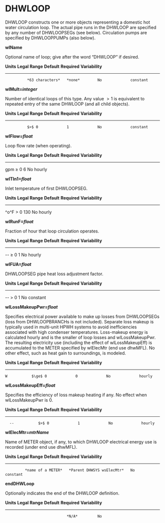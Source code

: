 # DHWLOOP

DHWLOOP constructs one or more objects representing a domestic hot water circulation loop. The actual pipe runs in the DHWLOOP are specified by any number of DHWLOOPSEGs (see below). Circulation pumps are specified by DHWLOOPPUMPs (also below).

**wlName**

Optional name of loop; give after the word “DHWLOOP” if desired.

  **Units**   **Legal Range**   **Default**   **Required**   **Variability**
  ----------- ----------------- ------------- -------------- -----------------
              *63 characters*   *none*        No             constant

**wlMult=*integer***

Number of identical loops of this type. Any value $>1$ is equivalent to repeated entry of the same DHWLOOP (and all child objects).

  **Units**   **Legal Range**   **Default**   **Required**   **Variability**
  ----------- ----------------- ------------- -------------- -----------------
              $>$ 0             1             No             constant

**wlFlow=*float***

Loop flow rate (when operating).

  **Units**   **Legal Range**   **Default**   **Required**   **Variability**
  ----------- ----------------- ------------- -------------- -----------------
  gpm         $\ge$ 0           6             No             hourly

**wlTIn1=*float***

Inlet temperature of first DHWLOOPSEG.

  **Units**   **Legal Range**   **Default**   **Required**   **Variability**
  ----------- ----------------- ------------- -------------- -----------------
  ^o^F          $>$ 0             130           No             hourly

**wlRunF=*float***

Fraction of hour that loop circulation operates.

  **Units**   **Legal Range**   **Default**   **Required**   **Variability**
  ----------- ----------------- ------------- -------------- -----------------
  --          $\ge$ 0           1             No             hourly

**wlFUA=*float***

DHWLOOPSEG pipe heat loss adjustment factor.

  **Units**   **Legal Range**   **Default**   **Required**   **Variability**
  ----------- ----------------- ------------- -------------- -----------------
  --          $>$ 0             1             No             constant

**wlLossMakeupPwr=*float***

Specifies electrical power available to make up losses from DHWLOOPSEGs (loss from DHWLOOPBRANCHs is not included). Separate loss makeup is typically used in multi-unit HPWH systems to avoid inefficiencies associated with high condenser temperatures.  Loss-makeup energy is calculated hourly and is the smaller of loop losses and wlLossMakeupPwr.  The resulting electricity use (including the effect of wlLossMakeupEff) is accumulated to the METER specified by wlElecMtr (end use dhwMFL). No other effect, such as heat gain to surroundings, is modeled.

**Units**   **Legal Range**   **Default**   **Required**   **Variability**
----------- ----------------- ------------- -------------- -----------------
    W           $\ge$ 0             0             No             hourly

**wlLossMakeupEff=*float***

Specifies the efficiency of loss makeup heating if any.  No effect when wlLossMakeupPwr is 0.

  **Units**   **Legal Range**   **Default**   **Required**   **Variability**
  ----------- ----------------- ------------- -------------- -----------------
      --           $>$ 0             1             No             hourly

**wlElecMtr=*mtrName***

Name of METER object, if any, to which DHWLOOP electrical energy use is recorded (under end use dhwMFL).

**Units**   **Legal Range**     **Default**                 **Required**   **Variability**
----------- ------------------- --------------------------- -------------- -----------------
             *name of a METER*   *Parent DHWSYS wsElecMtr*   No             constant

**endDHWLoop**

Optionally indicates the end of the DHWLOOP definition.

  **Units**   **Legal Range**   **Default**   **Required**   **Variability**
  ----------- ----------------- ------------- -------------- -----------------
                                *N/A*         No             
